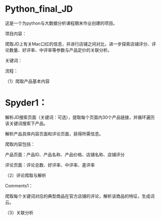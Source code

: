 # Python_final_JD

这是一个为python与大数据分析课程期末作业创建的项目。

项目内容：

爬取JD上有关Mac口红的信息，并进行店铺之间对比，进一步探索店铺评分、评论数量、好评率、中评率等参数与产品定价的关联分析。

关键词：

流程：

（1）爬取产品基本内容 

# Spyder1：

解析JD搜索页面（关键词：可选），提取每个页面内30个产品链接，并循环遍历该关键词搜索下产品。

解析产品具体内容页面和评论页面，获得所需信息。

爬取内容包括：

产品页面：产品ID、产品名称、产品价格、店铺名称、店铺评分

评论页面：评论总数、好评率、中评率、差评率


（2）评论爬取与解析

Comments1：

爬取每个关键词对应的典型商品在官方店铺的评论，解析该商品的特征，生成词云。


（3）关联分析

